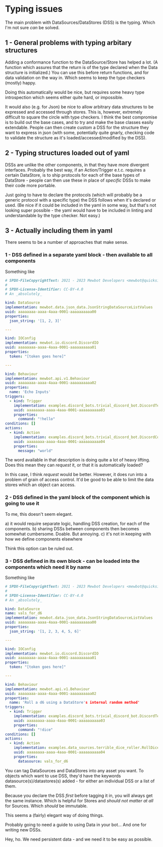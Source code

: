 <!--
SPDX-FileCopyrightText: 2023 Mewbot Developers <mewbot@quicksilver.london>

SPDX-License-Identifier: BSD-2-Clause
-->

# Typing issues

The main problem with DataSources/DataStores (DSS) is the typing.
Which I'm not sure _can_ be solved.

## 1 - General problems with typing arbitary structures

Adding a conformance function to the DataSource/Store has helped a lot.
(A function which assures that the return is of the type declared when the Data structure is initialized.)
You can use this before return functions, and for data validation on the way in.
Which seems to keep the type checkers (mostly) happy.

Doing this automatically would be nice, but requires some heavy type introspection which seems either quite hard, or
impossible.

It would also (e.g. for Json) be nice to allow arbitrary data structures to be expressed and accessed through stores.
This is, however, extremely difficult to square the circle with type checkers.
I think the best compromise is to build out the base cases, and to try and make the base classes easily extendable.
People can then create custom a DSS for the structure they want to express in json (with some, potentially quite gnarly, 
checking code to validate the structure as it's loaded/accessed/modified by the DSS).

## 2 - Typing structures loaded out of yaml

DSSs are unlike the other components, in that they have more divergent interfaces.
Probably the best way, if an Action/Trigger e.t.c. requires a certain DataStore, is to ship protocols for each of the 
base types of DataStore - people can then use these in place of _specific_ DSSs to make their code more portable.

Just going to have to declare the protocols (which will probably be a generic protocol with a specific type) the DSS
follows when it's declared or used.
(Be nice if it could be included in the yaml in some way, but that's not looking super possible - the yaml would have
to be included in linting and understandable by the type checker. Not easy.)

## 3 - Actually including them in yaml

There seems to be a number of approaches that make sense.

### 1 - DSS defined in a separate yaml block - then available to all components

Something like

```yaml
# SPDX-FileCopyrightText: 2021 - 2023 Mewbot Developers <mewbot@quicksilver.london>
#
# SPDX-License-Identifier: CC-BY-4.0
# An _absolutely_

kind: DataSource
implementation: mewbot.data.json_data.JsonStringDataSourceListValues
uuid: aaaaaaaa-aaaa-4aaa-0001-aaaaaaaaaa00
properties:
  json_string: '[1, 2, 3]'

---

kind: IOConfig
implementation: mewbot.io.discord.DiscordIO
uuid: aaaaaaaa-aaaa-4aaa-0001-aaaaaaaaaa01
properties:
  token: "[token goes here]"

---

kind: Behaviour
implementation: mewbot.api.v1.Behaviour
uuid: aaaaaaaa-aaaa-4aaa-0001-aaaaaaaaaa02
properties:
  name: 'Echo Inputs'
triggers:
  - kind: Trigger
    implementation: examples.discord_bots.trivial_discord_bot.DiscordTextCommandTrigger
    uuid: aaaaaaaa-aaaa-4aaa-0001-aaaaaaaaaa03
    properties:
      command: "!hello"
conditions: []
actions:
  - kind: Action
    implementation: examples.discord_bots.trivial_discord_bot.DiscordCommandTextResponse
    uuid: aaaaaaaa-aaaa-4aaa-0001-aaaaaaaaaa04
    properties:
      message: "world"

```

The word available in that description is doing quite a lot of heavy lifting.
Does this mean they can _request_ it, or that it is automatically loaded?

In this case, I think _request_ would be better.
However, it does run into a problem of grain of access control.
It'd be good to be able to limit the data stores which an object can access.

### 2 - DSS defined in the yaml block of the component which is going to use it

To me, this doesn't seem elegant.

a) it would require separate logic, handling DSS creation, for each of the components.
b) sharing DSSs between components then becomes somewhat cumbersome. Doable. But annoying.
c) it's not in keeping with how we define components elsewhere

Think this option can be ruled out.

### 3 - DSS defined in its own block - can be loaded into the components which need it by name

Something like

```yaml
# SPDX-FileCopyrightText: 2021 - 2023 Mewbot Developers <mewbot@quicksilver.london>
#
# SPDX-License-Identifier: CC-BY-4.0
# An _absolutely_

kind: DataSource
name: vals_for_d6
implementation: mewbot.data.json_data.JsonStringDataSourceListValues
uuid: aaaaaaaa-aaaa-4aaa-0001-aaaaaaaaaa00
properties:
  json_string: '[1, 2, 3, 4, 5, 6]'

---

kind: IOConfig
implementation: mewbot.io.discord.DiscordIO
uuid: aaaaaaaa-aaaa-4aaa-0001-aaaaaaaaaa01
properties:
  token: "[token goes here]"

---

kind: Behaviour
implementation: mewbot.api.v1.Behaviour
uuid: aaaaaaaa-aaaa-4aaa-0001-aaaaaaaaaa02
properties:
  name: 'Roll a d6 using a DataStore's internal random method'
triggers:
  - kind: Trigger
    implementation: examples.discord_bots.trivial_discord_bot.DiscordTextCommandTrigger
    uuid: aaaaaaaa-aaaa-4aaa-0001-aaaaaaaaaa03
    properties:
      command: "!dice"
conditions: []
actions:
  - kind: Action
    implementation: examples.data_sources.terrible_dice_roller.RollDiceAction
    uuid: aaaaaaaa-aaaa-4aaa-0001-aaaaaaaaaa04
    properties:
      datasource: vals_for_d6

```

You can tag DataSources and DataStores into any asset you want.
To objects which want to use DSS, they'd have the keywords datasource(s)/datastores(s) added - for either an individual
DSS or a list of them.

Because you declare the DSS _first_ before tagging it in, you will always get the same instance.
Which is helpful for Stores and _should not matter at all_ for Sources.
Which _should_ be immutable.

This seems a (fairly) elegant way of doing things.

Probably going to need a guide to using Data in your bot...
And one for writing new DSSs.

Hey, ho.
We need persistent data - and we need it to be easy as possible.